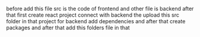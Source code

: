 before add this file src is the code of frontend and other file is backend 
after that first create react project connect with backend the upload this src folder in that project
for backend add dependencies and after that create packages and after that add this folders file in that 
